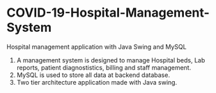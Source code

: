 # COVID-19-Hospital-Management-System
Hospital management application with Java Swing and MySQL

1. A management system is designed to manage Hospital beds, Lab reports, patient diagnostistics, billing and staff management.
2. MySQL is used to store all data at backend database.
3. Two tier architecture application made with Java swing.
